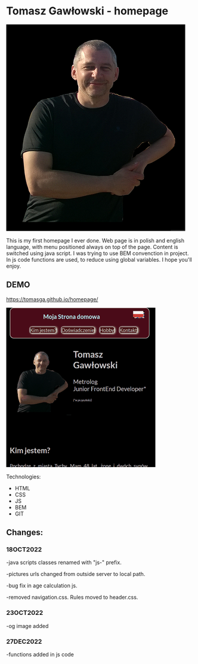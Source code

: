 # Tomasz Gawłowski - homepage
![Tomasz Gawłowski](/images/tom.png)

This is my first homepage I ever done. Web page is in polish and english language, with menu positioned always on top of the page. Content is switched using java script. I was trying to use BEM convenction in project. In js code functions are used, to reduce using global variables. I hope you'll enjoy.    
## DEMO
https://tomasga.github.io/homepage/

![Preview](/images/Animation1.gif)


Technologies:
- HTML
- CSS
- JS
- BEM
- GIT

## Changes:
### 18OCT2022
-java scripts classes renamed with "js-" prefix.

-pictures urls changed from outside server to local path.

-bug fix in age calculation js.

-removed navigation.css. Rules moved to header.css.

### 23OCT2022
-og image added
### 27DEC2022 
-functions added in js code